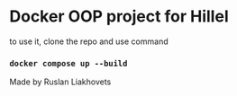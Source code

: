 # Docker OOP project for Hillel 

 to use it, clone the repo and use command <br>
 ### `docker compose up --build`

Made by Ruslan Liakhovets
